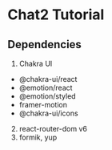 # Chat2 Tutorial

## Dependencies

1. Chakra UI

- @chakra-ui/react
- @emotion/react
- @emotion/styled
- framer-motion
- @chakra-ui/icons

2. react-router-dom v6
3. formik, yup
